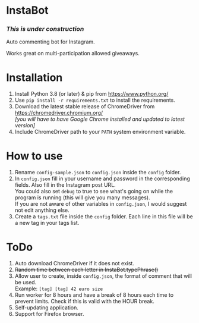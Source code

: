 # InstaBot

### *This is under construction*

Auto commenting bot for Instagram.

Works great on multi-participation allowed giveaways.

# Installation
1. Install Python 3.8 (or later) & pip from https://www.python.org/
2. Use `pip install -r requirements.txt` to install the requirements.
3. Download the latest stable release of ChromeDriver from https://chromedriver.chromium.org/<br>*[you will have to have Google Chrome installed and updated to latest version]*
4. Include ChromeDriver path to your `PATH` system environment variable.

# How to use
1. Rename `config-sample.json` to `config.json` inside the `config` folder.
2. In `config.json` fill in your username and password in the corresponding fields. Also fill in the Instagram post URL.<br>
You could also set `debug` to true to see what's going on while the program is running (this will give you many messages).<br>
If you are not aware of other variables in `config.json`, I would suggest not edit anything else.
4. Create a `tags.txt` file inside the `config` folder. Each line in this file will be a new tag in your tags list.

# ToDo
1. Auto download ChromeDriver if it does not exist.
2. <s>Random time between each letter in InstaBot.typePhrase()</s>
3. Allow user to create, inside `config.json`, the format of comment that will be used.<br>
Example: `[tag] [tag] 42 euro size`
4. Run worker for 8 hours and have a break of 8 hours each time to prevent limits. Check if this is valid with the HOUR break.
5. Self-updating application.
6. Support for Firefox browser.
